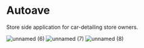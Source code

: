 # Autoave

Store side application for car-detailing store owners.


![unnamed (6)](https://user-images.githubusercontent.com/55514928/181585179-ab637e90-c38c-423b-94b1-694f53666544.png)
![unnamed (7)](https://user-images.githubusercontent.com/55514928/181585183-7f5b1f1a-c57c-4e28-bf62-46e7a8937eb3.png)
![unnamed (8)](https://user-images.githubusercontent.com/55514928/181585187-e06c5b0b-c29c-4774-890f-fb6c6e92fd5a.png)
